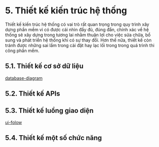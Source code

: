 <h1>5. Thiết kế kiến trúc hệ thống</h1>
<p>Thiết kế kiến trúc hệ thống có vai trò rất quan trọng trong quy trình xây dựng phần mềm vì có được cái nhìn đầy đủ, đúng đắn, chính xác về hệ thống sẽ xây dựng trong tương lai nhằm thuận lợi cho việc sửa chữa, bổ sung và phát triển hệ thống khi có sự thay đổi. Hơn thế nữa, thiết kế còn tránh được những sai lầm trong cài đặt hay lạc lối trong trong quá trình thi công phần mềm.</p>
<h2>5.1. Thiết kế cơ sở dữ liệu</h2>
<a href="https://github.com/ngdangkiet/thesis-document/assets/79961645/9325ae98-e422-45b5-8c33-c250b73054d8">database-diagram</a>
<h2>5.2. Thiết kế APIs</h2>
<h2>5.3. Thiết kế luồng giao diện</h2>
<a href="https://github.com/ngdangkiet/thesis-document/assets/79961645/a357dae3-6813-473b-baa5-43b3d914b593">ui-folow</a>
<h2>5.4. Thiết kế một số chức năng</h2>
